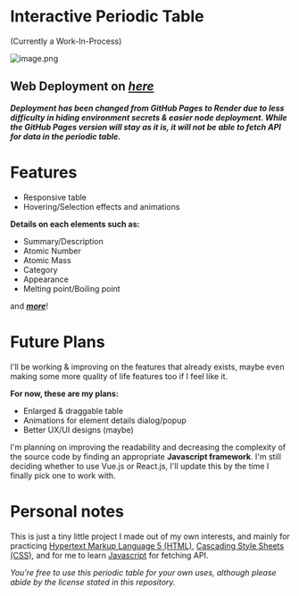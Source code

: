 # Interactive Periodic Table

(Currently a Work-In-Process)

![image.png](https://media.discordapp.net/attachments/697244690847891597/1429075651704524960/image.png?ex=68f4d1ea&is=68f3806a&hm=268f6770bc8877fd15652d96d1f14319c7102cc041400b37c6bf556162b65884&=&format=webp&quality=lossless&width=1288&height=800)

## Web Deployment on ***[here](https://interactive-periodic-table-9h8r.onrender.com/)***
***Deployment has been changed from GitHub Pages to Render due to less difficulty in hiding environment secrets & easier node deployment. While the GitHub Pages version will stay as it is, it will not be able to fetch API for data in the periodic table.***

# Features

- Responsive table
- Hovering/Selection effects and animations

**Details on each elements such as:**

- Summary/Description
- Atomic Number
- Atomic Mass
- Category
- Appearance
- Melting point/Boiling point

and ***[more](FEATURES.md)***!

# Future Plans
I'll be working & improving on the features that already exists, maybe even making some more quality of life features too if I feel like it.

**For now, these are my plans:**

- Enlarged & draggable table
- Animations for element details dialog/popup
- Better UX/UI designs (maybe)

I'm planning on improving the readability and decreasing the complexity of the source code by finding an appropriate **Javascript framework**. I'm still deciding whether to use Vue.js or React.js, I'll update this by the time I finally pick one to work with.

# Personal notes

This is just a tiny little project I made out of my own interests, and mainly for practicing [Hypertext Markup Language 5 (HTML)](https://www.w3.org/html/), [Cascading Style Sheets (CSS)](https://www.w3schools.com/css/), and for me to learn [Javascript](https://developer.mozilla.org/en-US/docs/Web/JavaScript) for fetching API.

*You’re free to use this periodic table for your own uses, although please abide by the license stated in this repository.*
